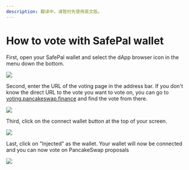 ```yaml
---
description: 翻译中，请暂时先使用英文版。
---
```


# How to vote with SafePal wallet

First, open your SafePal wallet and select the dApp browser icon in the menu down the bottom.

![](../../.gitbook/assets/Safepal-1.PNG)

Second, enter the URL of the voting page in the address bar. If you don't know the direct URL to the vote you want to vote on, you can go to [voting.pancakeswap.finance](https://voting.pancakeswap.finance) and find the vote from there.

![](../../.gitbook/assets/Safepal-2.PNG)

Third, click on the connect wallet button at the top of your screen.&#x20;

![](../../.gitbook/assets/Safepal-3.PNG)

Last, click on "Injected" as the wallet. Your wallet will now be connected and you can now vote on PancakeSwap proposals

![](../../.gitbook/assets/Safepal-4.PNG)

